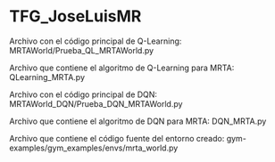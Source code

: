 # TFG_JoseLuisMR

Archivo con el código principal de Q-Learning: MRTAWorld/Prueba_QL_MRTAWorld.py

Archivo que contiene el algoritmo de Q-Learning para MRTA: QLearning_MRTA.py

Archivo con el código principal de DQN: MRTAWorld_DQN/Prueba_DQN_MRTAWorld.py

Archivo que contiene el algoritmo de DQN para MRTA: DQN_MRTA.py

Archivo que contiene el código fuente del entorno creado: gym-examples/gym_examples/envs/mrta_world.py
